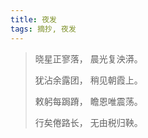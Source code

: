 ```yaml
---
title: 夜发
tags: 摘抄, 夜发
---
```


> 晓星正寥落，
> 晨光复泱漭。
> 
> 犹沾余露团，
> 稍见朝霞上。
> 
> 敕躬每跼蹐，
> 瞻恩唯震荡。
> 
> 行矣倦路长，
> 无由税归鞅。